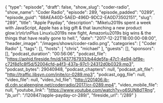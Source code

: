 {
  "type": "episode",
  "draft": false,
  "show_slug": "coder-radio",
  "show_name": "Coder Radio",
  "episode": 289,
  "episode_padded": "0289",
  "episode_guid": "68AEA40D-5AED-496D-9DC2-EA0D73502151",
  "slug": "289",
  "title": "Apple Payday",
  "description": "Mike\u2019s spent a week with JavaScript, Apple has a big gift & that launching a new product glow.\r\n\r\nPlus Linux\u2019s new fight, Amazon\u2019s big wins & the things that have really gone to hell.",
  "date": "2017-12-22T18:00:00-08:00",
  "header_image": "/images/shows/coder-radio.png",
  "categories": [
    "Coder Radio"
  ],
  "tags": [],
  "hosts": [
    "chris",
    "michael"
  ],
  "guests": [],
  "sponsors": [],
  "podcast_duration": "00:56:06",
  "podcast_file": "https://aphid.fireside.fm/d/1437767933/b44de5fa-47c1-4e94-bf9e-c72f8d1c8f5d/52004cfd-a4f3-437a-97c1-24312d0b0329.mp3",
  "podcast_bytes": 29040948,
  "podcast_chapters": null,
  "podcast_alt_file": "http://traffic.libsyn.com/jnite/cr-0289.mp3",
  "podcast_ogg_file": null,
  "video_file": null,
  "video_hd_file": "http://201406.jb-dl.cdn.scaleengine.net/coderradio/2017/cr-0289.mp4",
  "video_mobile_file": null,
  "youtube_link": "https://www.youtube.com/watch?v=o6SUN8dTRng",
  "jb_url": "/120847/apple-payday-cr-289/",
  "fireside_url": "/289"
}

